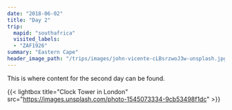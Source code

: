 ```yaml
---
date: "2018-06-02"
title: "Day 2"
trip:
  mapid: "southafrica"
  visited_labels:
  - "ZAF1926"
summary: "Eastern Cape"
header_image_path: "/trips/images/john-vicente-cLBsrzwoJ3w-unsplash.jpg"
---
```


This is where content for the second day can be found.


{{< lightbox title="Clock Tower in London" src="https://images.unsplash.com/photo-1545073334-9cb53498f1dc" >}}